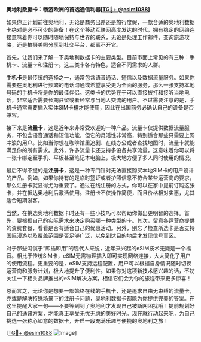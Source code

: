 **奥地利数据卡：畅游欧洲的首选通信利器[[TG💪+ @esim1088](https://t.me/s/esim1088)]**

如果你正计划前往奥地利，无论是商务出差还是旅行度假，一款合适的奥地利数据卡绝对是必不可少的装备！在这个移动互联网高度发达的时代，拥有稳定的网络连接意味着你可以随时随地保持与世界的联系，无论是处理工作邮件、查询旅游攻略，还是拍摄美照分享到社交平台，都离不开它。

首先，让我们来了解一下奥地利数据卡的主要类型。目前市面上常见的有三种：手机卡、流量卡和注册卡。这三类卡各有特色，适合不同需求的人群。

**手机卡**是最传统的选择之一，通常包含语音通话、短信以及数据流量服务。如果你需要在奥地利进行频繁的电话沟通或希望享受更为全面的服务，那么一张支持本地号码的手机卡将是你的最佳伴侣。这类卡的优势在于可以直接拨打和接听当地电话，非常适合需要长期驻留或者经常与当地人交流的用户。不过需要注意的是，手机卡通常需要插入实体SIM卡槽才能使用，因此在出国前务必确认自己的设备是否兼容。

接下来是**流量卡**，这是近年来非常受欢迎的一种产品。流量卡仅提供数据流量服务，不包含语音通话和短信功能，但它的灵活性非常高，特别适合那些只需要上网冲浪的用户。比如当你想在咖啡馆里追剧、在线办公或者查找地图时，流量卡就能满足你的所有需求。此外，许多流量卡还支持多设备共享流量，这意味着你可以将一张卡绑定至手机、平板甚至笔记本电脑上，极大地方便了多人同时使用的情况。

最后不得不提的是**注册卡**，这是一种专门针对无法直接购买本地SIM卡的用户设计的产品。例如，如果你持有的是临时签证或者护照信息不符合某些运营商的要求，那么注册卡就显得尤为重要了。通过在线注册的方式，你可以在家中提前订购这张卡，并在抵达奥地利后激活使用。注册卡不仅操作简便，而且价格相对实惠，尤其适合短期游客。

当然，在挑选奥地利数据卡时还有一些小技巧可以帮助你做出更明智的选择。首先，要根据自己的实际需求来决定购买哪一种类型的卡。其次，留意各运营商提供的资费套餐，看看是否有适合自己的优惠活动。另外，别忘了检查所选卡是否支持国际漫游以及覆盖范围是否足够广泛，以免到达目的地后才发现信号盲区。

对于那些习惯于“即插即用”的现代人来说，近年来兴起的eSIM技术无疑是一个福音。相比于传统SIM卡，eSIM无需物理插入即可实现网络连接，大大简化了用户的使用流程。更重要的是，eSIM支持远程配置，用户可以根据自身情况随时切换运营商和服务计划，极大地提升了便利性。如果你对这项新技术感兴趣的话，不妨关注一下相关品牌推出的eSIM解决方案，相信它们会为你的旅程带来更多惊喜！

总而言之，无论你是想要一部始终在线的手机卡，还是追求自由无束缚的流量卡，亦或是解决特殊场景下的注册卡问题，奥地利数据卡都能为你提供完美的答案。在这里提醒大家一句——不要等到到了奥地利才发现自己被断网困扰哦！提前规划好自己的通讯方案，才能真正享受无忧无虑的美好时光。现在就行动起来吧，为自己挑选一张称心如意的数据卡，开启一段充满乐趣与便捷的奥地利之旅！

[[TG💪+ @esim1088](https://t.me/s/esim1088) ![Image](https://i.postimg.cc/4NQfJmqS/Snipaste-2025-05-13-00-14-12.png)]